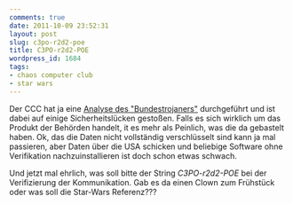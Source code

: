 ```yaml
---
comments: true
date: 2011-10-09 23:52:31
layout: post
slug: c3po-r2d2-poe
title: C3PO-r2d2-POE
wordpress_id: 1684
tags:
- chaos computer club
- star wars
---
```


Der CCC hat ja eine [Analyse des "Bundestrojaners"](http://ccc.de/de/updates/2011/staatstrojaner) durchgeführt und ist dabei auf einige Sicherheitslücken gestoßen. Falls es sich wirklich um das Produkt der Behörden handelt, it es mehr als Peinlich, was die da gebastelt haben. Ok, das die Daten nicht vollständig verschlüsselt sind kann ja mal passieren, aber Daten über die USA schicken und beliebige Software ohne Verifikation nachzuinstallieren ist doch schon etwas schwach.

Und jetzt mal ehrlich, was soll bitte der String _C3PO-r2d2-POE_ bei der Verifizierung der Kommunikation. Gab es da einen Clown zum Frühstück oder was soll die Star-Wars Referenz???
